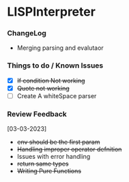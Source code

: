 # LISPInterpreter

### ChangeLog

- Merging parsing and evalutaor

### Things to do / Known Issues

- [x] ~~If condition Not working~~
- [x] ~~Quote not working~~
- [ ] Create A whiteSpace parser

### Review Feedback

[03-03-2023]

- ~~env should be the first param~~
- ~~Handling improper operator defnition~~
- Issues with error handling
- ~~return same types~~
- ~~Writing Pure Functions~~
